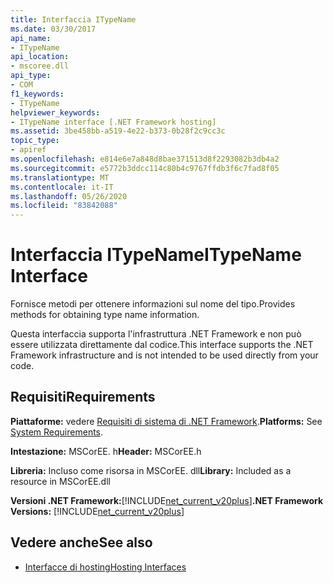 ```yaml
---
title: Interfaccia ITypeName
ms.date: 03/30/2017
api_name:
- ITypeName
api_location:
- mscoree.dll
api_type:
- COM
f1_keywords:
- ITypeName
helpviewer_keywords:
- ITypeName interface [.NET Framework hosting]
ms.assetid: 3be458bb-a519-4e22-b373-0b28f2c9cc3c
topic_type:
- apiref
ms.openlocfilehash: e814e6e7a848d8bae371513d8f2293082b3db4a2
ms.sourcegitcommit: e5772b3ddcc114c80b4c9767ffdb3f6c7fad8f05
ms.translationtype: MT
ms.contentlocale: it-IT
ms.lasthandoff: 05/26/2020
ms.locfileid: "83842088"
---
```

# <a name="itypename-interface"></a><span data-ttu-id="352fb-102">Interfaccia ITypeName</span><span class="sxs-lookup"><span data-stu-id="352fb-102">ITypeName Interface</span></span>
<span data-ttu-id="352fb-103">Fornisce metodi per ottenere informazioni sul nome del tipo.</span><span class="sxs-lookup"><span data-stu-id="352fb-103">Provides methods for obtaining type name information.</span></span>  
  
 <span data-ttu-id="352fb-104">Questa interfaccia supporta l'infrastruttura .NET Framework e non può essere utilizzata direttamente dal codice.</span><span class="sxs-lookup"><span data-stu-id="352fb-104">This interface supports the .NET Framework infrastructure and is not intended to be used directly from your code.</span></span>  
  
## <a name="requirements"></a><span data-ttu-id="352fb-105">Requisiti</span><span class="sxs-lookup"><span data-stu-id="352fb-105">Requirements</span></span>  
 <span data-ttu-id="352fb-106">**Piattaforme:** vedere [Requisiti di sistema di .NET Framework](../../get-started/system-requirements.md).</span><span class="sxs-lookup"><span data-stu-id="352fb-106">**Platforms:** See [System Requirements](../../get-started/system-requirements.md).</span></span>  
  
 <span data-ttu-id="352fb-107">**Intestazione:** MSCorEE. h</span><span class="sxs-lookup"><span data-stu-id="352fb-107">**Header:** MSCorEE.h</span></span>  
  
 <span data-ttu-id="352fb-108">**Libreria:** Incluso come risorsa in MSCorEE. dll</span><span class="sxs-lookup"><span data-stu-id="352fb-108">**Library:** Included as a resource in MSCorEE.dll</span></span>  
  
 <span data-ttu-id="352fb-109">**Versioni .NET Framework:**[!INCLUDE[net_current_v20plus](../../../../includes/net-current-v20plus-md.md)]</span><span class="sxs-lookup"><span data-stu-id="352fb-109">**.NET Framework Versions:** [!INCLUDE[net_current_v20plus](../../../../includes/net-current-v20plus-md.md)]</span></span>  
  
## <a name="see-also"></a><span data-ttu-id="352fb-110">Vedere anche</span><span class="sxs-lookup"><span data-stu-id="352fb-110">See also</span></span>

- [<span data-ttu-id="352fb-111">Interfacce di hosting</span><span class="sxs-lookup"><span data-stu-id="352fb-111">Hosting Interfaces</span></span>](hosting-interfaces.md)
